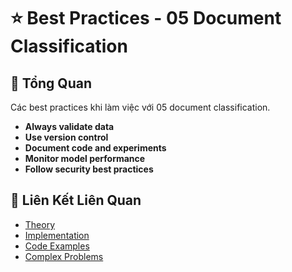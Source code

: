 # ⭐ Best Practices - 05 Document Classification

## 🎯 Tổng Quan

Các best practices khi làm việc với 05 document classification.

- **Always validate data**
- **Use version control**
- **Document code and experiments**
- **Monitor model performance**
- **Follow security best practices**

## 🔗 Liên Kết Liên Quan

- [Theory](./THEORY_05_document_classification.md)
- [Implementation](./IMPLEMENTATION_05_document_classification.md)
- [Code Examples](./CODE_EXAMPLES_05_document_classification.md)
- [Complex Problems](./COMPLEX_PROBLEMS.md)
